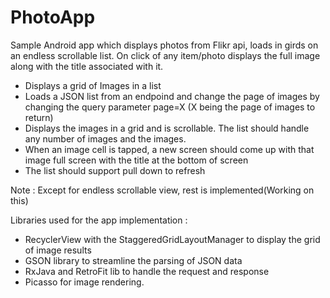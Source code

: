 # PhotoApp
Sample Android app which displays photos from Flikr api, loads in girds on an endless scrollable list. On click of any item/photo displays the full image along with the title associated with it.

* Displays a grid of Images in a list
* Loads a JSON list from an endpoind and change the page of images by changing the query parameter page=X (X being the page of images to return)
* Displays the images in a grid and is scrollable. The list should handle any number of images and the images.
* When an image cell is tapped, a new screen should come up with that image full screen with the title at the bottom of screen
* The list should support pull down to refresh

Note : Except for endless scrollable view, rest is implemented(Working on this)

Libraries used for the app implementation :

* RecyclerView with the StaggeredGridLayoutManager to display the grid of image results
* GSON library to streamline the parsing of JSON data
* RxJava and RetroFit lib to handle the request and response
* Picasso for image rendering.
